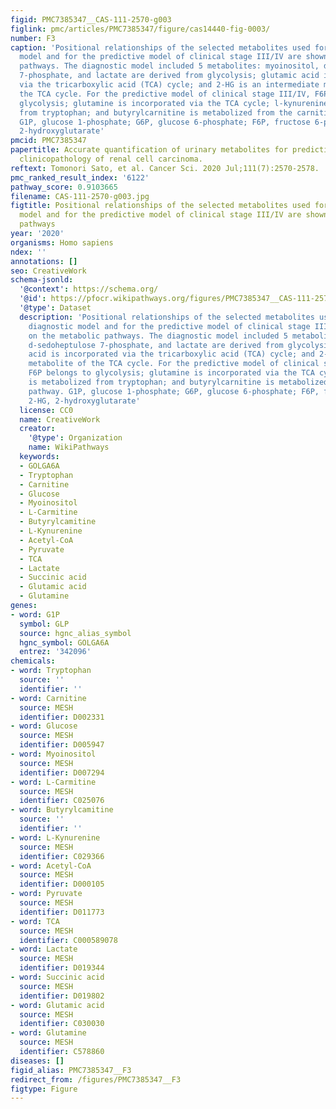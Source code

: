 ```yaml
---
figid: PMC7385347__CAS-111-2570-g003
figlink: pmc/articles/PMC7385347/figure/cas14440-fig-0003/
number: F3
caption: 'Positional relationships of the selected metabolites used for the diagnostic
  model and for the predictive model of clinical stage III/IV are shown on the metabolic
  pathways. The diagnostic model included 5 metabolites: myoinositol, d‐sedoheptulose
  7‐phosphate, and lactate are derived from glycolysis; glutamic acid is incorporated
  via the tricarboxylic acid (TCA) cycle; and 2‐HG is an intermediate metabolite of
  the TCA cycle. For the predictive model of clinical stage III/IV, F6P belongs to
  glycolysis; glutamine is incorporated via the TCA cycle; l‐kynurenine is metabolized
  from tryptophan; and butyrylcarnitine is metabolized from the carnitine pathway.
  G1P, glucose 1‐phosphate; G6P, glucose 6‐phosphate; F6P, fructose 6‐phosphate; 2‐HG,
  2‐hydroxyglutarate'
pmcid: PMC7385347
papertitle: Accurate quantification of urinary metabolites for predictive models manifest
  clinicopathology of renal cell carcinoma.
reftext: Tomonori Sato, et al. Cancer Sci. 2020 Jul;111(7):2570-2578.
pmc_ranked_result_index: '6122'
pathway_score: 0.9103665
filename: CAS-111-2570-g003.jpg
figtitle: Positional relationships of the selected metabolites used for the diagnostic
  model and for the predictive model of clinical stage III/IV are shown on the metabolic
  pathways
year: '2020'
organisms: Homo sapiens
ndex: ''
annotations: []
seo: CreativeWork
schema-jsonld:
  '@context': https://schema.org/
  '@id': https://pfocr.wikipathways.org/figures/PMC7385347__CAS-111-2570-g003.html
  '@type': Dataset
  description: 'Positional relationships of the selected metabolites used for the
    diagnostic model and for the predictive model of clinical stage III/IV are shown
    on the metabolic pathways. The diagnostic model included 5 metabolites: myoinositol,
    d‐sedoheptulose 7‐phosphate, and lactate are derived from glycolysis; glutamic
    acid is incorporated via the tricarboxylic acid (TCA) cycle; and 2‐HG is an intermediate
    metabolite of the TCA cycle. For the predictive model of clinical stage III/IV,
    F6P belongs to glycolysis; glutamine is incorporated via the TCA cycle; l‐kynurenine
    is metabolized from tryptophan; and butyrylcarnitine is metabolized from the carnitine
    pathway. G1P, glucose 1‐phosphate; G6P, glucose 6‐phosphate; F6P, fructose 6‐phosphate;
    2‐HG, 2‐hydroxyglutarate'
  license: CC0
  name: CreativeWork
  creator:
    '@type': Organization
    name: WikiPathways
  keywords:
  - GOLGA6A
  - Tryptophan
  - Carnitine
  - Glucose
  - Myoinositol
  - L-Carmitine
  - Butyrylcamitine
  - L-Kynurenine
  - Acetyl-CoA
  - Pyruvate
  - TCA
  - Lactate
  - Succinic acid
  - Glutamic acid
  - Glutamine
genes:
- word: G1P
  symbol: GLP
  source: hgnc_alias_symbol
  hgnc_symbol: GOLGA6A
  entrez: '342096'
chemicals:
- word: Tryptophan
  source: ''
  identifier: ''
- word: Carnitine
  source: MESH
  identifier: D002331
- word: Glucose
  source: MESH
  identifier: D005947
- word: Myoinositol
  source: MESH
  identifier: D007294
- word: L-Carmitine
  source: MESH
  identifier: C025076
- word: Butyrylcamitine
  source: ''
  identifier: ''
- word: L-Kynurenine
  source: MESH
  identifier: C029366
- word: Acetyl-CoA
  source: MESH
  identifier: D000105
- word: Pyruvate
  source: MESH
  identifier: D011773
- word: TCA
  source: MESH
  identifier: C000589078
- word: Lactate
  source: MESH
  identifier: D019344
- word: Succinic acid
  source: MESH
  identifier: D019802
- word: Glutamic acid
  source: MESH
  identifier: C030030
- word: Glutamine
  source: MESH
  identifier: C578860
diseases: []
figid_alias: PMC7385347__F3
redirect_from: /figures/PMC7385347__F3
figtype: Figure
---
```

